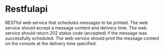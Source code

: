 # Restfulapi
RESTful web service that schedules messages to be printed. The web service should accept a message content and delivery time. The web service should return 202 status code (accepted) if the message was successfully scheduled. The web service should print the message content on the console at the delivery time specified.
